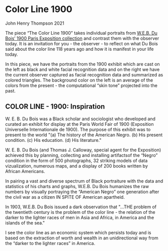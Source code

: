 # Color Line 1900

John Henry Thompson
2021

The piece “The Color Line 1900” takes individual portraits from
[W.E.B. Du Bois’ 1900 Paris Exposition collection](https://www.loc.gov/pictures/collection/anedub/)
and contrast them with the observer today. It is an invitation for you - the observer - to reflect on what Du Bois said about the color line 118 years ago and how it is manifest in your life today.

In this piece, we have the portraits from the 1900 exhibit which are cast on the left as black and white facial recognition data and on the right we have the current observer captured as facial recognition data and summarized as colored triangles. The background color on the left is an average of the colors from the present - the computational “skin tone” projected into the past.

## COLOR LINE - 1900: Inspiration

W. E. B. Du Bois was a Black scholar and sociologist who developed and curated an exhibit for display at the Paris World Fair of 1900 (Exposition Universelle Internationale de 1900). The purpose of this exhibit was to present to the world "(a) The history of the American Negro. (b) His present condition. (c) His education. (d) His literature."

W. E. B. Du Bois (and Thomas J. Calloway, special agent for the Exposition) achieved this by planning, collecting and installing artifactsof the “Negro” condition in the form of 500 photographs, 32 striking models of data vizualization, numerous maps, and a display of 200 books written by African Americans.

In pairing a vast and diverse spectrum of Black portraiture with the data and statistics of his charts and graphs, W.E.B. Du Bois humanizes the raw numbers by visually portraying the “American Negro” one generation after the civil war as a citizen IN SPITE OF American apartheid.

In 1903, W.E.B. Du Bois issued a dark observation that "...THE problem of the twentieth century is the problem of the color line - the relation of the darker to the lighter races of men in Asia and Africa, in America and the islands of the sea."

I see the color line as an economic system which persists today and is based on the extraction of worth and wealth in an unidirectional way from the “darker to the lighter races” in America.
